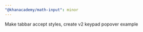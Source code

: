 ```yaml
---
"@khanacademy/math-input": minor
---
```


Make tabbar accept styles, create v2 keypad popover example
